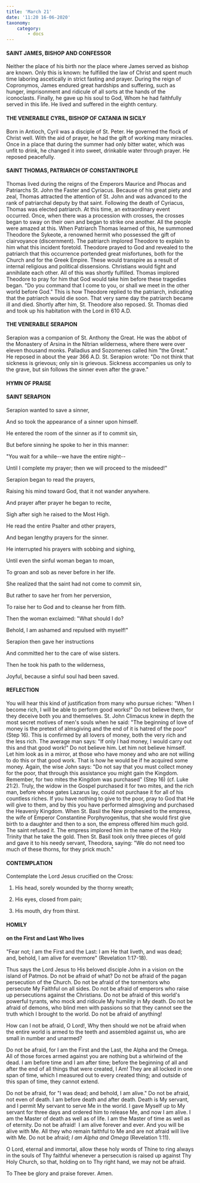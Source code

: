 ```yaml
---
title: 'March 21'
date: '11:20 16-06-2020'
taxonomy:
    category:
        - docs
---
```


#### SAINT JAMES, BISHOP AND CONFESSOR

Neither the place of his birth nor the place where James served as bishop are known. Only this is known: he fulfilled the law of Christ and spent much time laboring ascetically in strict fasting and prayer. During the reign of Copronymos, James endured great hardships and suffering, such as hunger, imprisonment and ridicule of all sorts at the hands of the iconoclasts. Finally, he gave up his soul to God, Whom he had faithfully served in this life. He lived and suffered in the eighth century.

#### THE VENERABLE CYRIL, BISHOP OF CATANIA IN SICILY

Born in Antioch, Cyril was a disciple of St. Peter. He governed the flock of Christ well. With the aid of prayer, he had the gift of working many miracles. Once in a place that during the summer had only bitter water, which was unfit to drink, he changed it into sweet, drinkable water through prayer. He reposed peacefully.

#### SAINT THOMAS, PATRIARCH OF CONSTANTINOPLE

Thomas lived during the reigns of the Emperors Maurice and Phocas and Patriarchs St. John the Faster and Cyriacus. Because of his great piety and zeal, Thomas attracted the attention of St. John and was advanced to the rank of patriarchal deputy by that saint. Following the death of Cyriacus, Thomas was elected patriarch. At this time, an extraordinary event occurred. Once, when there was a procession with crosses, the crosses began to sway on their own and began to strike one another. All the people were amazed at this. When Patriarch Thomas learned of this, he summoned Theodore the Sykeote, a renowned hermit who possessed the gift of clairvoyance (discernment). The patriarch implored Theodore to explain to him what this incident foretold. Theodore prayed to God and revealed to the patriarch that this occurrence portended great misfortunes, both for the Church and for the Greek Empire. These would transpire as a result of internal religious and political dissensions. Christians would fight and annihilate each other. All of this was shortly fulfilled. Thomas implored Theodore to pray for him that God would take him before these tragedies began. "Do you command that I come to you, or shall we meet in the other world before God." This is how Theodore replied to the patriarch, indicating that the patriarch would die soon. That very same day the patriarch became ill and died. Shortly after him, St. Theodore also reposed. St. Thomas died and took up his habitation with the Lord in 610 A.D.

#### THE VENERABLE SERAPION

Serapion was a companion of St. Anthony the Great. He was the abbot of the Monastery of Arsina in the Nitrian wilderness, where there were over eleven thousand monks. Palladius and Sozomenes called him "the Great." He reposed in about the year 366 A.D. St. Serapion wrote: "Do not think that sickness is grievous; only sin is grievous. Sickness accompanies us only to the grave, but sin follows the sinner even after the grave."



#### HYMN OF PRAISE

#### SAINT SERAPION

Serapion wanted to save a sinner,

And so took the appearance of a sinner upon himself.

He entered the room of the sinner as if to commit sin,

But before sinning he spoke to her in this manner:

"You wait for a while--we have the entire night--

Until I complete my prayer; then we will proceed to the misdeed!"

Serapion began to read the prayers,

Raising his mind toward God, that it not wander anywhere.

And prayer after prayer he began to recite,

Sigh after sigh he raised to the Most High.

He read the entire Psalter and other prayers,

And began lengthy prayers for the sinner.

He interrupted his prayers with sobbing and sighing,

Until even the sinful woman began to moan,

To groan and sob as never before in her life.

She realized that the saint had not come to commit sin,

But rather to save her from her perversion,

To raise her to God and to cleanse her from filth.

Then the woman exclaimed: "What should I do?

Behold, I am ashamed and repulsed with myself!"

Serapion then gave her instructions

And committed her to the care of wise sisters.

Then he took his path to the wilderness,

Joyful, because a sinful soul had been saved.


#### REFLECTION

You will hear this kind of justification from many who pursue riches: "When I become rich, I will be able to perform good works!" Do not believe them, for they deceive both you and themselves. St. John Climacus knew in depth the most secret motives of men's souls when he said: "The beginning of love of money is the pretext of almsgiving and the end of it is hatred of the poor" (Step 16). This is confirmed by all lovers of money, both the very rich and the less rich. The average man says: "If only I had money, I would carry out this and that good work!" Do not believe him. Let him not believe himself. Let him look as in a mirror, at those who have money and who are not willing to do this or that good work. That is how he would be if he acquired some money. Again, the wise John says: "Do not say that you must collect money for the poor, that through this assistance you might gain the Kingdom. Remember, for two mites the Kingdom was purchased" (Step 16) (cf. Luke 21:2). Truly, the widow in the Gospel purchased it for two mites, and the rich man, before whose gates Lazarus lay, could not purchase it for all of his countless riches. If you have nothing to give to the poor, pray to God that He will give to them, and by this you have performed almsgiving and purchased the Heavenly Kingdom. When St. Basil the New prophesied to the empress, the wife of Emperor Constantine Porphyrogenitus, that she would first give birth to a daughter and then to a son, the empress offered him much gold. The saint refused it. The empress implored him in the name of the Holy Trinity that he take the gold. Then St. Basil took only three pieces of gold and gave it to his needy servant, Theodora, saying: "We do not need too much of these thorns, for they prick much."

#### CONTEMPLATION

Contemplate the Lord Jesus crucified on the Cross:

1.  His head, sorely wounded by the thorny wreath;

1.  His eyes, closed from pain;

1.  His mouth, dry from thirst.



#### HOMILY

#### on the First and Last Who lives

"Fear not; I am the First and the Last: I am He that liveth, and was dead; and, behold, I am alive for evermore" (Revelation 1:17-18).

Thus says the Lord Jesus to His beloved disciple John in a vision on the island of Patmos. Do not be afraid of what? Do not be afraid of the pagan persecution of the Church. Do not be afraid of the tormentors who persecute My Faithful on all sides. Do not be afraid of emperors who raise up persecutions against the Christians. Do not be afraid of this world's powerful tyrants, who mock and ridicule My humility in My death. Do not be afraid of demons, who blind men with passions so that they cannot see the truth which I brought to the world. Do not be afraid of anything!

How can I not be afraid, O Lord!, Why then should we not be afraid when the entire world is armed to the teeth and assembled against us, who are small in number and unarmed?

Do not be afraid, for I am the First and the Last, the Alpha and the Omega. All of those forces armed against you are nothing but a whirlwind of the dead. I am before time and I am after time; before the beginning of all and after the end of all things that were created, I Am! They are all locked in one span of time, which I measured out to every created thing; and outside of this span of time, they cannot extend. 

Do not be afraid, for "I was dead; and behold, I am alive." Do not be afraid, not even of death. I am before death and after death. Death is My servant, and I permit My servant to serve Me in the world. I gave Myself up to My servant for three days and ordered him to release Me, and now I am alive. I am the Master of death as well as of life. I am the Master of time as well as of eternity. Do not be afraid!  I am alive forever and ever. And you will be alive with Me. All they who remain faithful to Me and are not afraid will live with Me. Do not be afraid; *I am Alpha and Omega* (Revelation 1:11).

O Lord, eternal and immortal, allow these holy words of Thine to ring always in the souls of Thy faithful whenever a persecution is raised up against Thy Holy Church, so that, holding on to Thy right hand, we may not be afraid.

To Thee be glory and praise forever. Amen.

 
